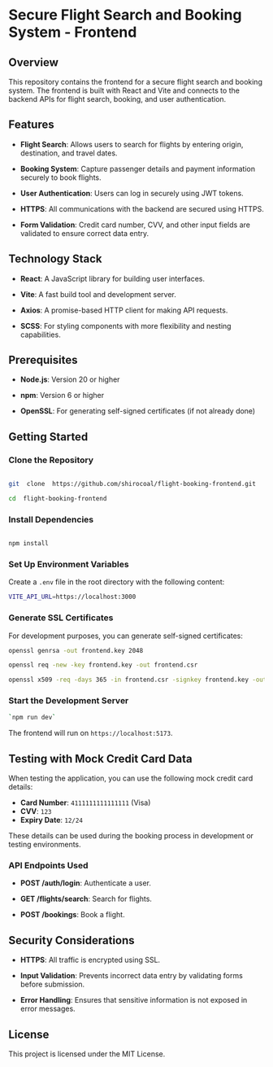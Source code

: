 
# Secure Flight Search and Booking System - Frontend

  

## Overview

  

This repository contains the frontend for a secure flight search and booking system. The frontend is built with React and Vite and connects to the backend APIs for flight search, booking, and user authentication.

  

## Features

  

-  **Flight Search**: Allows users to search for flights by entering origin, destination, and travel dates.

-  **Booking System**: Capture passenger details and payment information securely to book flights.

-  **User Authentication**: Users can log in securely using JWT tokens.

-  **HTTPS**: All communications with the backend are secured using HTTPS.

-  **Form Validation**: Credit card number, CVV, and other input fields are validated to ensure correct data entry.

  

## Technology Stack

  

-  **React**: A JavaScript library for building user interfaces.

-  **Vite**: A fast build tool and development server.

-  **Axios**: A promise-based HTTP client for making API requests.

-  **SCSS**: For styling components with more flexibility and nesting capabilities.

  

## Prerequisites

  

-  **Node.js**: Version 20 or higher

-  **npm**: Version 6 or higher

-  **OpenSSL**: For generating self-signed certificates (if not already done)

  

## Getting Started

  

### Clone the Repository

  

```bash

git  clone  https://github.com/shirocoal/flight-booking-frontend.git

cd  flight-booking-frontend
```

  
  

### Install Dependencies

  

```bash

npm install

```

  

### Set Up Environment Variables

  

Create a `.env` file in the root directory with the following content:

  

```bash
VITE_API_URL=https://localhost:3000
```

  

### Generate SSL Certificates

  

For development purposes, you can generate self-signed certificates:

  

```bash
openssl genrsa -out frontend.key 2048

openssl req -new -key frontend.key -out frontend.csr

openssl x509 -req -days 365 -in frontend.csr -signkey frontend.key -out frontend.cert
```

  

### Start the Development Server

  

```bash
`npm run dev`
```
  

The frontend will run on `https://localhost:5173`.

  

## Testing with Mock Credit Card Data

When testing the application, you can use the following mock credit card details:

- **Card Number**: `4111111111111111` (Visa)
- **CVV**: `123`
- **Expiry Date**: `12/24`

These details can be used during the booking process in development or testing environments.

  

### API Endpoints Used

  

-  **POST /auth/login**: Authenticate a user.

-  **GET /flights/search**: Search for flights.

-  **POST /bookings**: Book a flight.

  

## Security Considerations

  

-  **HTTPS**: All traffic is encrypted using SSL.

-  **Input Validation**: Prevents incorrect data entry by validating forms before submission.

-  **Error Handling**: Ensures that sensitive information is not exposed in error messages.

  

## License

  

This project is licensed under the MIT License.
